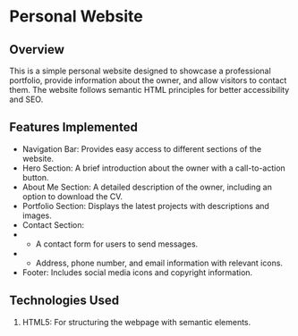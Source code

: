 # Personal Website

## Overview

This is a simple personal website designed to showcase a professional portfolio, provide information about the owner, and allow visitors to contact them. The website follows semantic HTML principles for better accessibility and SEO.

## Features Implemented

- Navigation Bar: Provides easy access to different sections of the website.
- Hero Section: A brief introduction about the owner with a call-to-action button.
- About Me Section: A detailed description of the owner, including an option to download the CV.
- Portfolio Section: Displays the latest projects with descriptions and images.
- Contact Section:
- - A contact form for users to send messages.
- - Address, phone number, and email information with relevant icons.
- Footer: Includes social media icons and copyright information.

## Technologies Used

1. HTML5: For structuring the webpage with semantic elements.
